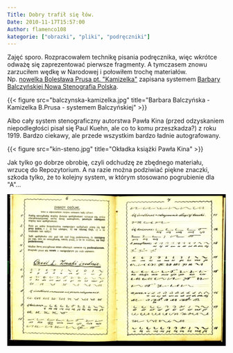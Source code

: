 ```yaml
---
Title: Dobry trafił się łów.
Date: 2010-11-17T15:57:00
Author: flamenco108
kategorie: ["obrazki", "pliki", "podręczniki"]
---
```


Zajęć sporo. Rozpracowałem technikę pisania podręcznika, więc wkrótce
odważę się zaprezentować pierwsze fragmenty. A tymczasem  znowu
zarzuciłem wędkę w Narodowej i połowiłem trochę materiałów.  
Np. [nowelka Bolesława Prusa pt. "Kamizelka"](https://podreczniki.stenografia.pl/balczynska/KAMIZELKA.pdf) zapisana systemem 
[Barbary Balczyńskiej Nowa Stenografia Polska](https://podreczniki.stenografia.pl/balczynska/balczynska-NOWA_STENOGRAFJA.pdf).



<!-- ![Obrazek](balczynska-kamizelka.jpg) -->

{{< figure src="balczynska-kamizelka.jpg" title="Barbara Balczyńska - Kamizelka B.Prusa - systemem Balczyńskiej" >}}



Albo cały system stenograficzny autorstwa Pawła Kina (przed odzyskaniem
niepodległości pisał się Paul Kuehn, ale co to komu przeszkadza?) z roku
1919. Bardzo ciekawy, ale przede wszystkim bardzo ładnie autografowany.



<!-- ![Obrazek](kin-steno.jpg) -->
{{< figure src="kin-steno.jpg" title="Okładka książki Pawła Kina" >}}


Jak tylko go dobrze obrobię, czyli odchudzę ze zbędnego materiału,
wrzucę do Repozytorium. A na razie można podziwiać
piękne znaczki, szkoda tylko, że to kolejny system, w którym stosowano
pogrubienie dla "A"...



![Obrazek](kin-steno01.jpg)